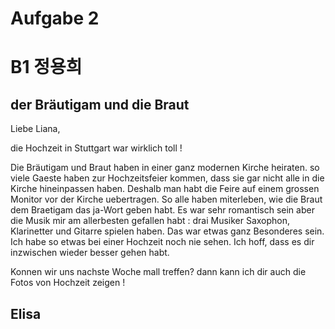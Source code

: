 # Aufgabe 2 
# B1 정용희 

## der Bräutigam und die Braut
Liebe Liana,

die Hochzeit in Stuttgart war wirklich toll !

Die Bräutigam und Braut haben in einer ganz modernen Kirche heiraten.
so viele Gaeste haben zur Hochzeitsfeier kommen, dass sie gar nicht alle in die Kirche hineinpassen haben.
Deshalb man habt die Feire auf einem grossen Monitor vor der Kirche uebertragen. So alle haben miterleben, wie die Braut dem Braetigam das ja-Wort geben habt. Es war sehr romantisch sein aber die Musik mir am allerbesten gefallen habt : drai Musiker Saxophon, Klarinetter und Gitarre spielen haben. Das war etwas ganz Besonderes sein. Ich habe so etwas bei einer Hochzeit noch nie sehen. Ich hoff, dass es dir inzwischen wieder besser gehen habt.

Konnen wir uns nachste Woche mall treffen?
dann kann ich dir auch die Fotos von Hochzeit zeigen !

Elisa
---
